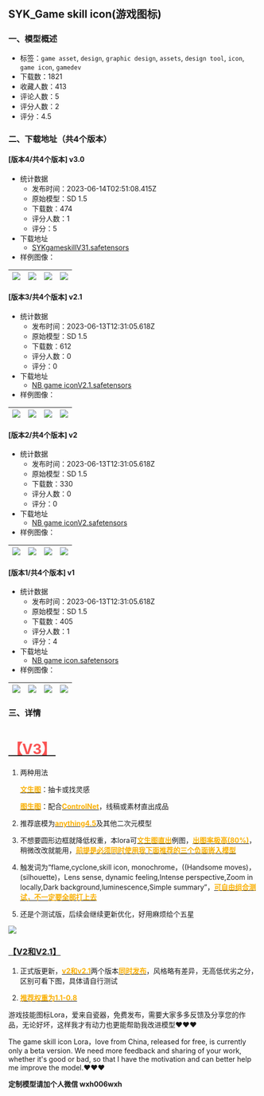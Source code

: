 ## SYK_Game skill icon(游戏图标)
### 一、模型概述

- 标签：`game asset`, `design`, `graphic design`, `assets`, `design tool`, `icon`, `game icon`, `gamedev`
- 下载数：1821
- 收藏人数：413
- 评论人数：5
- 评分人数：2
- 评分：4.5

### 二、下载地址（共4个版本）

#### [版本4/共4个版本] v3.0

- 统计数据
  - 发布时间：2023-06-14T02:51:08.415Z
  - 原始模型：SD 1.5
  - 下载数：474
  - 评分人数：1
  - 评分：5
- 下载地址
  - [SYKgameskillV31.safetensors](https://civitai.com/api/download/models/95122)
- 样例图像：

| <img src="https://image.civitai.com/xG1nkqKTMzGDvpLrqFT7WA/ab6c84c1-1998-4f8c-a148-408d8d82a4e9/width=450/1138099.jpeg" /> | <img src="https://image.civitai.com/xG1nkqKTMzGDvpLrqFT7WA/f0b51465-7152-4844-90ca-e5b3ccc7a7e4/width=450/1138050.jpeg" /> | <img src="https://image.civitai.com/xG1nkqKTMzGDvpLrqFT7WA/9e738f11-e0cf-46be-8f7e-083c128759bb/width=450/1138041.jpeg" /> | <img src="https://image.civitai.com/xG1nkqKTMzGDvpLrqFT7WA/59447991-b1df-4086-9548-f028681b81d1/width=450/1137996.jpeg" /> |
| ---- | ---- | ---- | ---- |

#### [版本3/共4个版本] v2.1

- 统计数据
  - 发布时间：2023-06-13T12:31:05.618Z
  - 原始模型：SD 1.5
  - 下载数：612
  - 评分人数：0
  - 评分：0
- 下载地址
  - [NB game iconV2.1.safetensors](https://civitai.com/api/download/models/82393)
- 样例图像：

| <img src="https://image.civitai.com/xG1nkqKTMzGDvpLrqFT7WA/70a178bc-1ab5-4467-a691-2b252c66140a/width=450/1007923.jpeg" /> | <img src="https://image.civitai.com/xG1nkqKTMzGDvpLrqFT7WA/b5451e2a-9970-475c-8953-29d5a3d65878/width=450/927020.jpeg" /> | <img src="https://image.civitai.com/xG1nkqKTMzGDvpLrqFT7WA/bdd89037-48ae-4d9a-b8e2-3a114f23767e/width=450/952399.jpeg" /> | <img src="https://image.civitai.com/xG1nkqKTMzGDvpLrqFT7WA/35a5e30d-8754-48c1-a3f4-a5d3817d862a/width=450/927051.jpeg" /> |
| ---- | ---- | ---- | ---- |

#### [版本2/共4个版本] v2

- 统计数据
  - 发布时间：2023-06-13T12:31:05.618Z
  - 原始模型：SD 1.5
  - 下载数：330
  - 评分人数：0
  - 评分：0
- 下载地址
  - [NB game iconV2.safetensors](https://civitai.com/api/download/models/81446)
- 样例图像：

| <img src="https://image.civitai.com/xG1nkqKTMzGDvpLrqFT7WA/4b25805d-3f3e-4137-bc16-f8cc9378b9a0/width=450/927780.jpeg" /> | <img src="https://image.civitai.com/xG1nkqKTMzGDvpLrqFT7WA/7cb4d8ee-9cba-4d74-a762-882627ff66bd/width=450/927770.jpeg" /> | <img src="https://image.civitai.com/xG1nkqKTMzGDvpLrqFT7WA/5aa358bc-690d-4c25-a370-d947b85ee7be/width=450/927746.jpeg" /> | <img src="https://image.civitai.com/xG1nkqKTMzGDvpLrqFT7WA/0d0d3b59-4b42-4313-80e6-3ad626eee483/width=450/927779.jpeg" /> |
| ---- | ---- | ---- | ---- |

#### [版本1/共4个版本] v1

- 统计数据
  - 发布时间：2023-06-13T12:31:05.618Z
  - 原始模型：SD 1.5
  - 下载数：405
  - 评分人数：1
  - 评分：4
- 下载地址
  - [NB game icon.safetensors](https://civitai.com/api/download/models/64106)
- 样例图像：

| <img src="https://image.civitai.com/xG1nkqKTMzGDvpLrqFT7WA/d0794ba5-47ee-44a9-8799-42183480808a/width=450/712393.jpeg" /> | <img src="https://image.civitai.com/xG1nkqKTMzGDvpLrqFT7WA/b8387ada-af1a-4b5a-a54c-4055625f271a/width=450/707919.jpeg" /> | <img src="https://image.civitai.com/xG1nkqKTMzGDvpLrqFT7WA/bc199cc4-9055-4d71-821f-f2f52c91f968/width=450/712626.jpeg" /> | <img src="https://image.civitai.com/xG1nkqKTMzGDvpLrqFT7WA/421e8989-1605-4730-b73c-ca92bfce5466/width=450/712604.jpeg" /> |
| ---- | ---- | ---- | ---- |


### 三、详情
<h1 id="heading-37"><strong><u><span style="color:rgb(250, 82, 82)">【V3】</span></u></strong></h1><ol><li><p>两种用法</p><p><strong><u><span style="color:rgb(250, 176, 5)">文生图</span></u></strong>：抽卡或找灵感</p><p><strong><u><span style="color:rgb(250, 176, 5)">图生图</span></u></strong>：配合<strong><u><span style="color:rgb(250, 176, 5)">ControlNet</span></u></strong>，线稿或素材直出成品</p></li><li><p>推荐底模为<strong><u><span style="color:rgb(250, 176, 5)">anything4.5</span></u></strong>及其他二次元模型</p></li><li><p>不想要圆形边框就降低权重，本lora可<strong><u><span style="color:rgb(250, 176, 5)">文生图直出</span></u></strong>例图，<strong><u><span style="color:rgb(250, 176, 5)">出图率极高(80%)</span></u></strong>，稍微改改就能用，<strong><u><span style="color:rgb(250, 176, 5)">前提是必须同时使用我下面推荐的三个负面嵌入模型</span></u></strong></p></li><li><p>触发词为“flame,cyclone,skill icon, monochrome，((Handsome moves)，(silhouette)，Lens sense, dynamic feeling,Intense perspective,Zoom in locally,Dark background,luminescence,Simple summary”，<strong><u><span style="color:rgb(250, 176, 5)">可自由组合测试，不一定要全部打上去</span></u></strong></p></li><li><p>还是个测试版，后续会继续更新优化，好用麻烦给个五星</p></li></ol><p><img src="https://image.civitai.com/xG1nkqKTMzGDvpLrqFT7WA/7f64e138-34a4-4f1b-86c0-c5d436ad552f/width=525/7f64e138-34a4-4f1b-86c0-c5d436ad552f.jpeg" /></p><h3 id="heading-184"><strong><u>【V2和V2.1】</u></strong></h3><ol><li><p>正式版更新，<strong><u><span style="color:rgb(250, 176, 5)">v2和v2.1</span></u></strong>两个版本<strong><u><span style="color:rgb(250, 176, 5)">同时发布</span></u></strong>，风格略有差异，无高低优劣之分，区别可看下图，具体请自行测试</p></li><li><p><strong><u><span style="color:rgb(250, 176, 5)">推荐权重为1.1-0.8</span></u></strong></p></li></ol><p>游戏技能图标Lora，爱来自瓷器，免费发布，需要大家多多反馈及分享您的作品，无论好坏，这样我才有动力也更能帮助我改进模型❤❤❤</p><p>The game skill icon Lora，love from China, released for free, is currently only a beta version. We need more feedback and sharing of your work, whether it's good or bad, so that I have the motivation and can better help me improve the model.❤❤❤</p><p><strong>定制模型请加个人微信 wxh006wxh</strong></p>